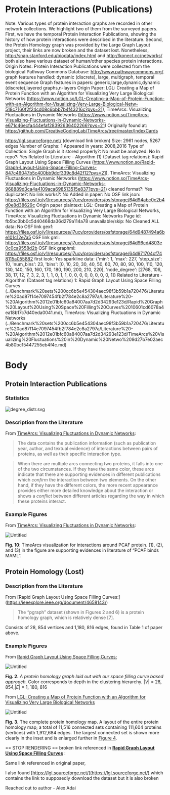 # Protein Interactions (Publications)

Note: Various types of protein interaction graphs are recorded in other network collections. We highlight two of them from the surveyed papers. First, we have the temporal Protein Interaction Publications, showing the history of how protein interactions were described in the literature. Second, the Protein Homology graph was provided by the Large Graph Layout project, their links are now broken and the dataset lost.  Nonetheless, http://snap.stanford.edu/biodata/index.html and http://konect.cc/networks/ both also have various dataset of human/other species protein interactions. 
Origin Notes: Protein Interaction Publications were collected from the biological Pathway Commons Database: http://www.pathwaycommons.org/.
graph features handled: dynamic (discrete), large, multigraph, temporal event sequence
Graph features in papers: generic,large,dynamic,dynamic (discrete),layered graphs,n-layers
Origin Paper: LGL: Creating a Map of Protein Function with an Algorithm for Visualizing Very Large Biological Networks (https://www.notion.so/LGL-Creating-a-Map-of-Protein-Function-with-an-Algorithm-for-Visualizing-Very-Large-Biological-Netw-518c7160f2f24cd08c6bbb7b4f43216c?pvs=21), TimeArcs: Visualizing Fluctuations in Dynamic Networks (https://www.notion.so/TimeArcs-Visualizing-Fluctuations-in-Dynamic-Networks-e671c46ecfa444efaf28392636402266?pvs=21)
Originally found at: https://github.com/CreativeCodingLab/TimeArcs/tree/master/IndexCards

https://lgl.sourceforge.net/ (download link broken)
Size: 2961 nodes, 5267 edges
Number of Graphs: 1
Appeared in years: 2008,2016
Type of Collection: Single Graph
is it stored properly?: No
must be analyzed: No
In repo?: Yes
Related to Literature - Algorithm (1) (Dataset tag relations): Rapid Graph Layout Using Space Filling Curves (https://www.notion.so/Rapid-Graph-Layout-Using-Space-Filling-Curves-847c46047b5c400bb9dcf339c8d42f12?pvs=21), TimeArcs: Visualizing Fluctuations in Dynamic Networks (https://www.notion.so/TimeArcs-Visualizing-Fluctuations-in-Dynamic-Networks-968889d3ca4a4109aca698513515e837?pvs=21)
cleaned format?: Yes
duplicate?: No
link works?: No
Added in paper: No
OSF link json: https://files.osf.io/v1/resources/j7ucv/providers/osfstorage/64d94abc0c2b4d0e8d38629c
Origin paper plaintext: LGL: Creating a Map of Protein Function with an Algorithm for Visualizing Very Large Biological Networks, TimeArcs: Visualizing Fluctuations in Dynamic Networks
Page id: fb5bc3bb0c5d40468da36d279a114a78
unavailable/skip: No
Cleaned ALL data: No
OSF link gexf: https://files.osf.io/v1/resources/j7ucv/providers/osfstorage/64d9487494a6be101c12e7a5
OSF link gml: https://files.osf.io/v1/resources/j7ucv/providers/osfstorage/64d96cd4803e0c0ca9558d2b
OSF link graphml: https://files.osf.io/v1/resources/j7ucv/providers/osfstorage/64d971704cf748115a055882
first look: Yes
sparkline data: {'min': 1, 'max': 227, 'step_size': 10, 'num_bins': 23, 'bins': [0, 10, 20, 30, 40, 50, 60, 70, 80, 90, 100, 110, 120, 130, 140, 150, 160, 170, 180, 190, 200, 210, 220], 'node_degree': [2768, 106, 38, 17, 12, 7, 3, 2, 3, 1, 1, 0, 1, 1, 0, 0, 0, 0, 0, 0, 0, 0, 1]}
Related to Literature - Algorithm (Dataset tag relations) 1: Rapid Graph Layout Using Space Filling Curves (../Benchmark%20sets%200cc6b5e454304aec98f3b59b1a720476/Literature%20ad87f14e7097454fb2f784e2c8a2797a/Literature%20-%20Algorithm%2012e01bfc60a84007aa7d2d34293e123d/Rapid%20Graph%20Layout%20Using%20Space%20Filling%20Curves%2010601cd6078a4ea18b17c7d40eda0041.md), TimeArcs: Visualizing Fluctuations in Dynamic Networks (../Benchmark%20sets%200cc6b5e454304aec98f3b59b1a720476/Literature%20ad87f14e7097454fb2f784e2c8a2797a/Literature%20-%20Algorithm%2012e01bfc60a84007aa7d2d34293e123d/TimeArcs%20Visualizing%20Fluctuations%20in%20Dynamic%20Netwo%209d27b7e02aec4b80bc15447255eb4f4c.md)

# Body

## Protein Interaction Publications

### Statistics

![degree_distr.svg](Protein%20Interactions%20(Publications)%20fb5bc3bb0c5d40468da36d279a114a78/degree_distr.svg)

### Description from the Literature

From [TimeArcs: Visualizing Fluctuations in Dynamic Networks](https://onlinelibrary.wiley.com/doi/10.1111/cgf.12882):

> The data contains the publication information (such as publication year, author, and textual evidence) of interactions between pairs of proteins, as well as their specific interaction type.
> 

> When there are multiple arcs connecting two proteins, it falls into one of the two circumstances. If they have the same color, these arcs indicate that there are supporting evidences in different publications which *confirm* the interaction between two elements. On the other hand, if they have the different colors, the more recent appearance provides either more detailed knowledge about the interaction or shows a *conflict* between different articles regarding the way in which these proteins interact.
> 

### Example Figures

From [TimeArcs: Visualizing Fluctuations in Dynamic Networks](https://onlinelibrary.wiley.com/doi/10.1111/cgf.12882):

![Untitled](Protein%20Interactions%20(Publications)%20fb5bc3bb0c5d40468da36d279a114a78/Untitled.png)

**Fig. 10**: TimeArcs visualization for interactions around PCAF protein. (1), (2), and (3) in the figure are supporting evidences in literature of “PCAF binds MAML”. 

## Protein Homology (Lost)

### Description from the Literature

From [Rapid Graph Layout Using Space Filling Curves:](https://ieeexplore.ieee.org/document/4658143\)

> The “pgraph” dataset (shown in Figures 2 and 6) is a protein homology graph, which is relatively dense [7].
> 

Consists of 28, 854 vertices and 1,180, 816 edges, found in Table 1 of paper above. 

### Example Figures

From [Rapid Graph Layout Using Space Filling Curves:](https://ieeexplore.ieee.org/document/4658143)

![Untitled](Protein%20Interactions%20(Publications)%20fb5bc3bb0c5d40468da36d279a114a78/Untitled%201.png)

**Fig. 2.** *A protein homology graph laid out with our space filling curve based approach.* Color corresponds to depth in the clustering hierarchy. |*V*| = 28, 854,|*E*| = 1, 180, 816

From [LGL: Creating a Map of Protein Function with an Algorithm for Visualizing Very Large Biological Networks](https://www.sciencedirect.com/science/article/pii/S0022283604004851)

![Untitled](Protein%20Interactions%20(Publications)%20fb5bc3bb0c5d40468da36d279a114a78/Untitled%202.png)

**Fig. 3.** The complete protein homology map. A layout of the entire protein homology map; a total of 11,516 connected sets containing 111,604 proteins (vertices) with 1,912,684 edges. The largest connected set is shown more clearly in the inset and is enlarged further in [Figure 4](https://www.sciencedirect.com/science/article/pii/S0022283604004851?via%3Dihub#FIG4).

== STOP RENDERING ==
broken link referenced in [**Rapid Graph Layout Using Space Filling Curves**](../Benchmark%20sets%200cc6b5e454304aec98f3b59b1a720476/Literature%20ad87f14e7097454fb2f784e2c8a2797a/Literature%20-%20Algorithm%2012e01bfc60a84007aa7d2d34293e123d/Rapid%20Graph%20Layout%20Using%20Space%20Filling%20Curves%2010601cd6078a4ea18b17c7d40eda0041.md) : 

Same link referenced in original paper, 

I also found [https://lgl.sourceforge.net/](https://lgl.sourceforge.net/) which contains the link to supposedly download the dataset but it is also broken

Reached out to author - Alex Adai 

[](http://www.marcottelab.org/index.php/OldBioinformaticsServerlgl/)
